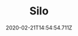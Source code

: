 ---
templateKey: blog-post
title: Silo
type: building
description: Stone (100) Clay (10) Copper Bar (5), Allows you to cut and store grass for feed.
featuredpost: false
date: 2020-02-21T14:54:54.711Z
featuredimage: /img/Silo.png
cost: 100
footprint: 3x3
source: robin
tags:
  - Stone
  - Clay
  - Copper Bar
---